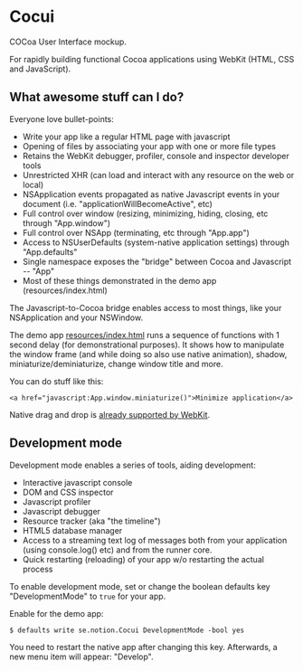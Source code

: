 # Cocui

COCoa User Interface mockup.

For rapidly building functional Cocoa applications using WebKit (HTML, CSS and JavaScript).

## What awesome stuff can I do?

Everyone love bullet-points:

- Write your app like a regular HTML page with javascript
- Opening of files by associating your app with one or more file types
- Retains the WebKit debugger, profiler, console and inspector developer tools
- Unrestricted XHR (can load and interact with any resource on the web or local)
- NSApplication events propagated as native Javascript events in your document (i.e. "applicationWillBecomeActive", etc)
- Full control over window (resizing, minimizing, hiding, closing, etc through "App.window")
- Full control over NSApp (terminating, etc through "App.app")
- Access to NSUserDefaults (system-native application settings) through "App.defaults"
- Single namespace exposes the "bridge" between Cocoa and Javascript -- "App"
- Most of these things demonstrated in the demo app (resources/index.html)

The Javascript-to-Cocoa bridge enables access to most things, like your NSApplication and your NSWindow.

The demo app [resources/index.html](http://github.com/rsms/cocui/blob/master/resources/index.html) runs a sequence of functions with 1 second delay (for demonstrational purposes). It shows how to manipulate the window frame (and while doing so also use native animation), shadow, miniaturize/deminiaturize, change window title and more.

You can do stuff like this:

	<a href="javascript:App.window.miniaturize()">Minimize application</a>

Native drag and drop is [already supported by WebKit](http://developer.apple.com/mac/library/documentation/AppleApplications/Conceptual/SafariJSProgTopics/Tasks/DragAndDrop.html#//apple_ref/doc/uid/30001233-BAJGJJAH).


## Development mode

Development mode enables a series of tools, aiding development:

- Interactive javascript console
- DOM and CSS inspector
- Javascript profiler
- Javascript debugger
- Resource tracker (aka "the timeline")
- HTML5 database manager
- Access to a streaming text log of messages both from your application (using console.log() etc) and from the runner core.
- Quick restarting (reloading) of your app w/o restarting the actual process

To enable development mode, set or change the boolean defaults key "DevelopmentMode" to `true` for your app.

Enable for the demo app:

	$ defaults write se.notion.Cocui DevelopmentMode -bool yes

You need to restart the native app after changing this key. Afterwards, a new menu item will appear: "Develop".
